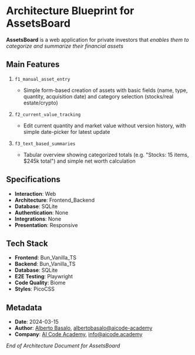 # Architecture Blueprint for **AssetsBoard**

**AssetsBoard** is a web application for private investors that _enables them to categorize and summarize their financial assets_

## Main Features

1. `f1_manual_asset_entry`

   - Simple form-based creation of assets with basic fields (name, type, quantity, acquisition date) and category selection (stocks/real estate/crypto)

2. `f2_current_value_tracking`

   - Edit current quantity and market value without version history, with simple date-picker for latest update

3. `f3_text_based_summaries`
   - Tabular overview showing categorized totals (e.g. "Stocks: 15 items, $245k total") and simple net worth calculation

## Specifications

- **Interaction**: Web
- **Architecture**: Frontend_Backend
- **Database**: SQLite
- **Authentication**: None
- **Integrations**: None
- **Presentation**: Responsive

## Tech Stack

- **Frontend**: Bun_Vanilla_TS
- **Backend**: Bun_Vanilla_TS
- **Database**: SQLite
- **E2E Testing**: Playwright
- **Code Quality**: Biome
- **Styles**: PicoCSS

## Metadata

- **Date**: 2024-03-15
- **Author**: [Alberto Basalo](https://albertobasalo.dev), [albertobasalo@aicode-academy](mailto:albertobasalo@aicode-academy)
- **Company**: [AI Code Academy](https://aicode.academy), [info@aicode.academy](mailto:info@aicode.academy)

_End of Architecture Document for AssetsBoard_
